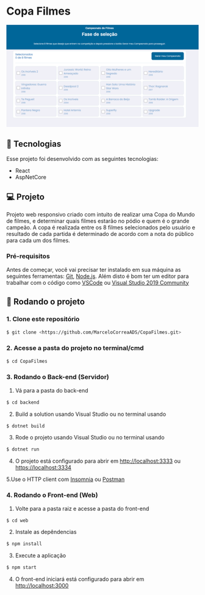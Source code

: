 # Copa Filmes
![Copa Filmes](images/CopaFilmes.PNG)

## 🚀 Tecnologias
Esse projeto foi desenvolvido com as seguintes tecnologias:
- React
- AspNetCore

## 💻 Projeto
Projeto web responsivo criado com intuito de realizar uma Copa do Mundo de filmes, e determinar quais filmes estarão no pódio e quem é o grande campeão. A copa é realizada entre os 8 filmes selecionados pelo usuário e resultado de cada partida é determinado de acordo com a nota do público para cada um dos filmes.

### Pré-requisitos
Antes de começar, você vai precisar ter instalado em sua máquina as seguintes ferramentas:
[Git](https://git-scm.com), [Node.js](https://nodejs.org/en/). 
Além disto é bom ter um editor para trabalhar com o código como [VSCode](https://code.visualstudio.com/) ou [Visual Studio 2019 Community](https://visualstudio.microsoft.com/pt-br/vs/community/)

## 🎲 Rodando o projeto

### 1. Clone este repositório
```bash
$ git clone <https://github.com/MarceloCorreaADS/CopaFilmes.git>
```
### 2. Acesse a pasta do projeto no terminal/cmd
```bash
$ cd CopaFilmes
```

### 3. Rodando o Back-end (Servidor)
1. Vá para a pasta do back-end
```bash
$ cd backend
```
2. Build a solution usando Visual Studio ou no terminal usando
```bash
$ dotnet build
```
3. Rode o projeto usando Visual Studio ou no terminal usando 
```bash
$ dotnet run
```
4. O projeto está configurado para abrir em [http://localhost:3333](http://localhost:3333) ou [https://localhost:3334](https://localhost:3334)

5.Use o HTTP client com [Insomnia](https://insomnia.rest/download/) ou [Postman](https://www.postman.com/)

### 4. Rodando o Front-end (Web)
1. Volte para a pasta raiz e acesse a pasta do front-end
```bash
$ cd web
```
2. Instale as depêndencias
```bash
$ npm install
```
3. Execute a aplicação
```bash
$ npm start
```
4. O front-end iniciará está configurado para abrir em [http://localhost:3000](http://localhost:3000)
